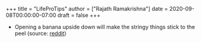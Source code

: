 +++
title = "LifeProTips"
author = ["Rajath Ramakrishna"]
date = 2020-09-08T00:00:00-07:00
draft = false
+++

-   Opening a banana upside down will make the stringy things stick to the peel (source: [reddit](https://www.reddit.com/r/YouShouldKnow/comments/iowz3a/ysk%5Fif%5Fyou%5Fopen%5Fa%5Fbanana%5Fupside%5Fdown%5Fall%5Fthe))
